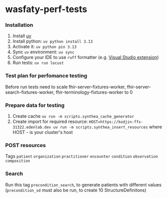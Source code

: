 # wasfaty-perf-tests

### Installation
1. Install [uv](https://docs.astral.sh/uv/getting-started/installation/)
2. Install python:
    `uv python install 3.13`
3. Activate it:
    `uv python pin 3.13`
4. Sync `uv` environment:
    `uv sync`
5. Configure your IDE to use `ruff` formatter (e.g. [Visual Studio extension](https://marketplace.visualstudio.com/items?itemName=charliermarsh.ruff))
6. Run tests:
    `uv run locust`

### Test plan for perfomance testing
Before run tests need to scale fhir-server-fixtures-worker, fhir-server-search-fixtures-worker, fhir-terminology-fixtures-worker to 0

### Prepare data for testing
1. Create cache 
    `uv run -m scripts.synthea_cache_generator`
1. Create import for required resource:
    `HOST=https://kodjin-ffs-31322.edenlab.dev uv run -m scripts.synthea_insert_resources` where HOST - is your cluster's host

   
### POST resources
Tags
    `patient`
    `organization`
    `practitioner`
    `encounter`
    `condition`
    `observation`
    `composition`

### Search
Run this tag `precondition_search`, to generate patients with different values (`precondition_sd` must also be run, to create 10 StructureDefinitons)
